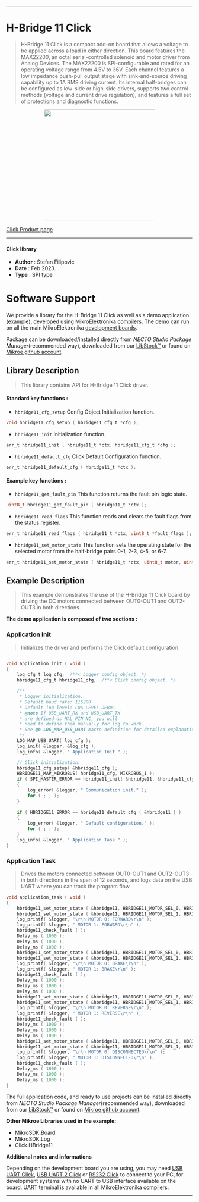 
---
# H-Bridge 11 Click

> H-Bridge 11 Click is a compact add-on board that allows a voltage to be applied across a load in either direction. This board features the MAX22200, an octal serial-controlled solenoid and motor driver from Analog Devices. The MAX22200 is SPI-configurable and rated for an operating voltage range from 4.5V to 36V. Each channel features a low impedance push-pull output stage with sink-and-source driving capability up to 1A RMS driving current. Its internal half-bridges can be configured as low-side or high-side drivers, supports two control methods (voltage and current drive regulation), and features a full set of protections and diagnostic functions.

<p align="center">
  <img src="https://download.mikroe.com/images/click_for_ide/hbridge11_click.png" height=300px>
</p>

[Click Product page](https://www.mikroe.com/h-bridge-11-click)

---


#### Click library

- **Author**        : Stefan Filipovic
- **Date**          : Feb 2023.
- **Type**          : SPI type


# Software Support

We provide a library for the H-Bridge 11 Click
as well as a demo application (example), developed using MikroElektronika
[compilers](https://www.mikroe.com/necto-studio).
The demo can run on all the main MikroElektronika [development boards](https://www.mikroe.com/development-boards).

Package can be downloaded/installed directly from *NECTO Studio Package Manager*(recommended way), downloaded from our [LibStock&trade;](https://libstock.mikroe.com) or found on [Mikroe github account](https://github.com/MikroElektronika/mikrosdk_click_v2/tree/master/clicks).

## Library Description

> This library contains API for H-Bridge 11 Click driver.

#### Standard key functions :

- `hbridge11_cfg_setup` Config Object Initialization function.
```c
void hbridge11_cfg_setup ( hbridge11_cfg_t *cfg );
```

- `hbridge11_init` Initialization function.
```c
err_t hbridge11_init ( hbridge11_t *ctx, hbridge11_cfg_t *cfg );
```

- `hbridge11_default_cfg` Click Default Configuration function.
```c
err_t hbridge11_default_cfg ( hbridge11_t *ctx );
```

#### Example key functions :

- `hbridge11_get_fault_pin` This function returns the fault pin logic state.
```c
uint8_t hbridge11_get_fault_pin ( hbridge11_t *ctx );
```

- `hbridge11_read_flags` This function reads and clears the fault flags from the status register.
```c
err_t hbridge11_read_flags ( hbridge11_t *ctx, uint8_t *fault_flags );
```

- `hbridge11_set_motor_state` This function sets the operating state for the selected motor from the half-bridge pairs 0-1, 2-3, 4-5, or 6-7.
```c
err_t hbridge11_set_motor_state ( hbridge11_t *ctx, uint8_t motor, uint8_t state );
```

## Example Description

> This example demonstrates the use of the H-Bridge 11 Click board by driving the DC motors connected between OUT0-OUT1 and OUT2-OUT3 in both directions. 

**The demo application is composed of two sections :**

### Application Init

> Initializes the driver and performs the Click default configuration.

```c

void application_init ( void )
{
    log_cfg_t log_cfg;  /**< Logger config object. */
    hbridge11_cfg_t hbridge11_cfg;  /**< Click config object. */

    /** 
     * Logger initialization.
     * Default baud rate: 115200
     * Default log level: LOG_LEVEL_DEBUG
     * @note If USB_UART_RX and USB_UART_TX 
     * are defined as HAL_PIN_NC, you will 
     * need to define them manually for log to work. 
     * See @b LOG_MAP_USB_UART macro definition for detailed explanation.
     */
    LOG_MAP_USB_UART( log_cfg );
    log_init( &logger, &log_cfg );
    log_info( &logger, " Application Init " );

    // Click initialization.
    hbridge11_cfg_setup( &hbridge11_cfg );
    HBRIDGE11_MAP_MIKROBUS( hbridge11_cfg, MIKROBUS_1 );
    if ( SPI_MASTER_ERROR == hbridge11_init( &hbridge11, &hbridge11_cfg ) )
    {
        log_error( &logger, " Communication init." );
        for ( ; ; );
    }
    
    if ( HBRIDGE11_ERROR == hbridge11_default_cfg ( &hbridge11 ) )
    {
        log_error( &logger, " Default configuration." );
        for ( ; ; );
    }
    log_info( &logger, " Application Task " );
}

```

### Application Task

> Drives the motors connected between OUT0-OUT1 and OUT2-OUT3 in both directions in the span of 12 seconds, and logs data on the USB UART where you can track the program flow.

```c
void application_task ( void )
{
    hbridge11_set_motor_state ( &hbridge11, HBRIDGE11_MOTOR_SEL_0, HBRIDGE11_MOTOR_STATE_FORWARD );
    hbridge11_set_motor_state ( &hbridge11, HBRIDGE11_MOTOR_SEL_1, HBRIDGE11_MOTOR_STATE_FORWARD );
    log_printf( &logger, "\r\n MOTOR 0: FORWARD\r\n" );
    log_printf( &logger, " MOTOR 1: FORWARD\r\n" );
    hbridge11_check_fault ( );
    Delay_ms ( 1000 );
    Delay_ms ( 1000 );
    Delay_ms ( 1000 );
    hbridge11_set_motor_state ( &hbridge11, HBRIDGE11_MOTOR_SEL_0, HBRIDGE11_MOTOR_STATE_BRAKE );
    hbridge11_set_motor_state ( &hbridge11, HBRIDGE11_MOTOR_SEL_1, HBRIDGE11_MOTOR_STATE_BRAKE );
    log_printf( &logger, "\r\n MOTOR 0: BRAKE\r\n" );
    log_printf( &logger, " MOTOR 1: BRAKE\r\n" );
    hbridge11_check_fault ( );
    Delay_ms ( 1000 );
    Delay_ms ( 1000 );
    Delay_ms ( 1000 );
    hbridge11_set_motor_state ( &hbridge11, HBRIDGE11_MOTOR_SEL_0, HBRIDGE11_MOTOR_STATE_REVERSE );
    hbridge11_set_motor_state ( &hbridge11, HBRIDGE11_MOTOR_SEL_1, HBRIDGE11_MOTOR_STATE_REVERSE );
    log_printf( &logger, "\r\n MOTOR 0: REVERSE\r\n" );
    log_printf( &logger, " MOTOR 1: REVERSE\r\n" );
    hbridge11_check_fault ( );
    Delay_ms ( 1000 );
    Delay_ms ( 1000 );
    Delay_ms ( 1000 );
    hbridge11_set_motor_state ( &hbridge11, HBRIDGE11_MOTOR_SEL_0, HBRIDGE11_MOTOR_STATE_HI_Z );
    hbridge11_set_motor_state ( &hbridge11, HBRIDGE11_MOTOR_SEL_1, HBRIDGE11_MOTOR_STATE_HI_Z );
    log_printf( &logger, "\r\n MOTOR 0: DISCONNECTED\r\n" );
    log_printf( &logger, " MOTOR 1: DISCONNECTED\r\n" );
    hbridge11_check_fault ( );
    Delay_ms ( 1000 );
    Delay_ms ( 1000 );
    Delay_ms ( 1000 );
}
```

The full application code, and ready to use projects can be installed directly from *NECTO Studio Package Manager*(recommended way), downloaded from our [LibStock&trade;](https://libstock.mikroe.com) or found on [Mikroe github account](https://github.com/MikroElektronika/mikrosdk_click_v2/tree/master/clicks).

**Other Mikroe Libraries used in the example:**

- MikroSDK.Board
- MikroSDK.Log
- Click.HBridge11

**Additional notes and informations**

Depending on the development board you are using, you may need
[USB UART Click](https://www.mikroe.com/usb-uart-click),
[USB UART 2 Click](https://www.mikroe.com/usb-uart-2-click) or
[RS232 Click](https://www.mikroe.com/rs232-click) to connect to your PC, for
development systems with no UART to USB interface available on the board. UART
terminal is available in all MikroElektronika
[compilers](https://shop.mikroe.com/compilers).

---
